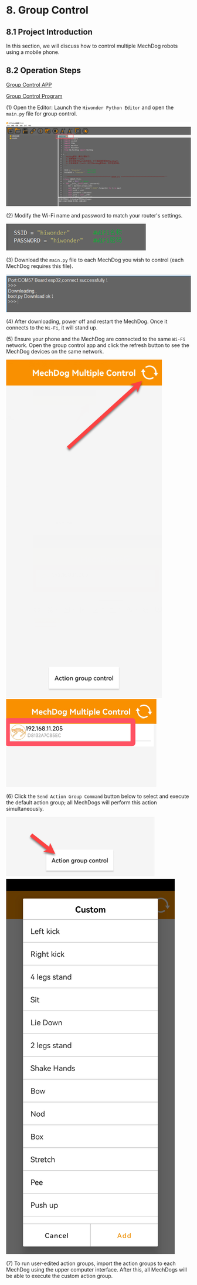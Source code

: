 # 8. Group Control

## 8.1 Project Introduction

In this section, we will discuss how to control multiple MechDog robots using a mobile phone.

## 8.2 Operation Steps

[Group Control APP]()

[Group Control Program]()

(1) Open the Editor: Launch the `Hiwonder Python Editor` and open the `main.py` file for group control.

<img src="../_static/media/chapter_8/section_1/media/image2.png" class="common_img" />

(2) Modify the Wi-Fi name and password to match your router's settings.

<img src="../_static/media/chapter_8/section_1/media/image3.png" class="common_img" />

(3) Download the `main.py` file to each MechDog you wish to control (each MechDog requires this file).

<img class="common_img" src="../_static/media/chapter_4/section_7/05/media/image17.png"  />

(4) After downloading, power off and restart the MechDog. Once it connects to the `Wi-Fi`, it will stand up.

(5) Ensure your phone and the MechDog are connected to the same `Wi-Fi` network. Open the group control app and click the refresh button to see the MechDog devices on the same network.

<img src="../_static/media/chapter_8/section_1/media/image5.png" class="common_img" />

<img src="../_static/media/chapter_8/section_1/media/image6.png" class="common_img" />

(6) Click the `Send Action Group Command` button below to select and execute the default action group; all MechDogs will perform this action simultaneously.

<img src="../_static/media/chapter_8/section_1/media/image7.png" class="common_img" />

<img src="../_static/media/chapter_8/section_1/media/image8.jpeg" class="common_img" />

(7) To run user-edited action groups, import the action groups to each MechDog using the upper computer interface. After this, all MechDogs will be able to execute the custom action group.

